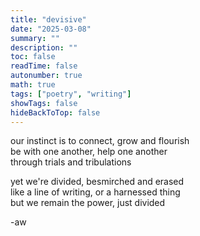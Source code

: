 ```yaml
---
title: "devisive"
date: "2025-03-08"
summary: ""
description: ""
toc: false
readTime: false
autonumber: true
math: true
tags: ["poetry", "writing"]
showTags: false
hideBackToTop: false
---
```


our instinct is to connect, grow and flourish  
be with one another, help one another  
through trials and tribulations  
  
yet we're divided, besmirched and erased  
like a line of writing, or a harnessed thing  
but we remain the power, just divided  

-aw